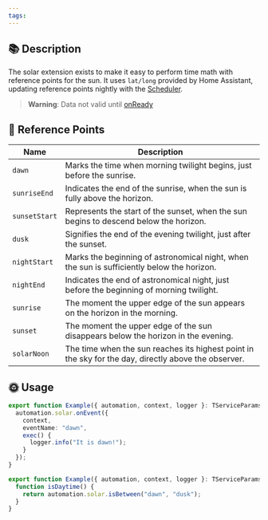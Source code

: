 ```yaml
---
tags:
---
```


## 📚 Description

The solar extension exists to make it easy to perform time math with reference points for the sun. It uses `lat/long` provided by Home Assistant, updating reference points nightly with the [Scheduler](/core/scheduler).

> **Warning**:
> Data not valid until [onReady](/core/lifecycle/onReady)

## 🌅 Reference Points

| Name          | Description                                                                                          |
| ------------- | ---------------------------------------------------------------------------------------------------- |
| `dawn`        | Marks the time when morning twilight begins, just before the sunrise.                                |
| `sunriseEnd`  | Indicates the end of the sunrise, when the sun is fully above the horizon.                           |
| `sunsetStart` | Represents the start of the sunset, when the sun begins to descend below the horizon.                |
| `dusk`        | Signifies the end of the evening twilight, just after the sunset.                                    |
| `nightStart`  | Marks the beginning of astronomical night, when the sun is sufficiently below the horizon.           |
| `nightEnd`    | Indicates the end of astronomical night, just before the beginning of morning twilight.              |
| `sunrise`     | The moment the upper edge of the sun appears on the horizon in the morning.                          |
| `sunset`      | The moment the upper edge of the sun disappears below the horizon in the evening.                    |
| `solarNoon`   | The time when the sun reaches its highest point in the sky for the day, directly above the observer. |

## 🌞 Usage

```typescript
export function Example({ automation, context, logger }: TServiceParams) {
  automation.solar.onEvent({
    context,
    eventName: "dawn",
    exec() {
      logger.info("It is dawn!");
    }
  });
}
```


```typescript
export function Example({ automation, context, logger }: TServiceParams) {
  function isDaytime() {
    return automation.solar.isBetween("dawn", "dusk");
  }
}
```
